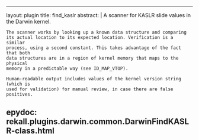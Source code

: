 
---
layout: plugin
title: find_kaslr
abstract: |
    A scanner for KASLR slide values in the Darwin kernel.

    The scanner works by looking up a known data structure and comparing
    its actual location to its expected location. Verification is a similar
    process, using a second constant. This takes advantage of the fact that both
    data structures are in a region of kernel memory that maps to the physical
    memory in a predictable way (see ID_MAP_VTOP).

    Human-readable output includes values of the kernel version string (which is
    used for validation) for manual review, in case there are false positives.
    

epydoc: rekall.plugins.darwin.common.DarwinFindKASLR-class.html
---
